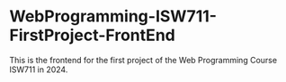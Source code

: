 # WebProgramming-ISW711-FirstProject-FrontEnd

This is the frontend for the first project of the Web Programming Course ISW711 in 2024.
